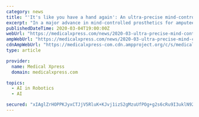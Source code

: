 ```yaml
---
category: news
title: "'It's like you have a hand again': An ultra-precise mind-controlled prosthetic"
excerpt: "In a major advance in mind-controlled prosthetics for amputees ... finger-level control of a robotic hand. To achieve this, the researchers developed a way to tame temperamental nerve endings ..."
publishedDateTime: 2020-03-04T19:00:00Z
webUrl: "https://medicalxpress.com/news/2020-03-ultra-precise-mind-controlled-prosthetic.html"
ampWebUrl: "https://medicalxpress.com/news/2020-03-ultra-precise-mind-controlled-prosthetic.amp"
cdnAmpWebUrl: "https://medicalxpress-com.cdn.ampproject.org/c/s/medicalxpress.com/news/2020-03-ultra-precise-mind-controlled-prosthetic.amp"
type: article

provider:
  name: Medical Xpress
  domain: medicalxpress.com

topics:
  - AI in Robotics
  - AI

secured: "xIAglZrHOPPKJyxCTJjV5RluK+KJvj1izS2gMzuUfPOg+g2s6cRu9I3uklN92LdI13YVDvq2BM5Wir96wJd73W2/k91KBzSj2t5puGfDSPM0qfWru9RyPdG103uDKQ0PEwcuzGSJCdxVqp/RLTrs3L/egPWCalrG/h214aEYrrChSL3mCzz/o8FdpBcoIdnGVrizfz2ndItB6yUldfATK2h6XMxdmWM7qADq9H5gTB9L5FBzTSvX7O2uJBdU6s+hdzZ6jAZRN3v2LjwmnWbJAePVWtZbxr9W4YcXBskmpADT4sytgXWQBr4G5UK1U/kk;oi7/SmL2sgF5Zk7tnTaGPA=="
---
```


